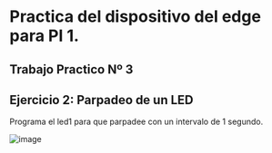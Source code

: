 # Practica del dispositivo del edge para PI 1.

## Trabajo Practico Nº 3

## Ejercicio 2: Parpadeo de un LED

Programa el led1 para que parpadee con un intervalo de 1 segundo.

![image](./assets/ejercicio2.PNG)
